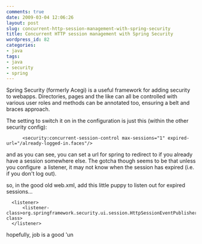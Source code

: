 ```yaml
---
comments: true
date: 2009-03-04 12:06:26
layout: post
slug: concurrent-http-session-management-with-spring-security
title: Concurrent HTTP session management with Spring Security
wordpress_id: 82
categories:
- java
tags:
- java
- security
- spring
---
```


Spring Security (formerly Acegi) is a useful framework for adding security to webapps. Directories, pages and the like can all be controlled with various user roles and methods can be annotated too, ensuring a belt and braces approach.

The setting to switch it on in the configuration is just this (within the other security config):

    
          <security:concurrent-session-control max-sessions="1" expired-url="/already-logged-in.faces"/>


and as you can see, you can set a url for spring to redirect to if you already have a session somewhere else. The gotcha though seems to be that unless you configure  a listener, it may not know when the session has expired (i.e. if you don't log out).

so, in the good old web.xml, add this little puppy to listen out for expired sessions...

    
      <listener>
    	  <listener-class>org.springframework.security.ui.session.HttpSessionEventPublisher</listener-class>
      </listener>


hopefully, job is a good 'un
